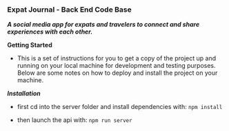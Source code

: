 ### Expat Journal - Back End Code Base ###

***A social media app for expats and travelers to connect and share experiences with each other.***


**Getting Started**
  - This is a set of instructions for you to get a copy of the project up and running on your local machine for development and testing purposes. Below are some notes on how to deploy and install   the project on your machine. 

***Installation***
  - first cd into the server folder and install dependencies with:
  ```npm install```

  - then launch the api with:
  ```npm run server```
  
    
